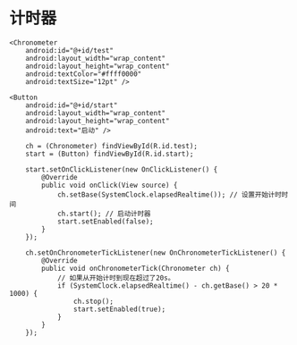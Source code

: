 # 计时器

<?xml version="1.0" encoding="utf-8"?>
<LinearLayout xmlns:android="http://schemas.android.com/apk/res/android"
    android:layout_width="fill_parent"
    android:layout_height="fill_parent"
    android:gravity="center_horizontal"
    android:orientation="vertical" >

    <Chronometer
        android:id="@+id/test"
        android:layout_width="wrap_content"
        android:layout_height="wrap_content"
        android:textColor="#ffff0000"
        android:textSize="12pt" />

    <Button
        android:id="@+id/start"
        android:layout_width="wrap_content"
        android:layout_height="wrap_content"
        android:text="启动" />

</LinearLayout>

		ch = (Chronometer) findViewById(R.id.test);
		start = (Button) findViewById(R.id.start);
		
		start.setOnClickListener(new OnClickListener() {
			@Override
			public void onClick(View source) {
				ch.setBase(SystemClock.elapsedRealtime()); // 设置开始计时时间
				ch.start(); // 启动计时器
				start.setEnabled(false);
			}
		});
		
		ch.setOnChronometerTickListener(new OnChronometerTickListener() {
			@Override
			public void onChronometerTick(Chronometer ch) {
				// 如果从开始计时到现在超过了20s。
				if (SystemClock.elapsedRealtime() - ch.getBase() > 20 * 1000) {
					ch.stop();
					start.setEnabled(true);
				}
			}
		});
